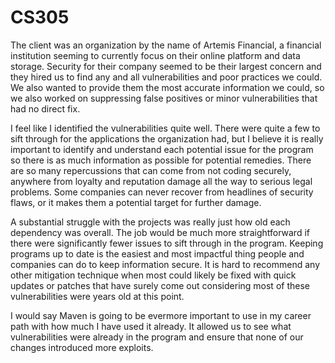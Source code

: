 # CS305
The client was an organization by the name of Artemis Financial, a financial institution seeming to currently focus on their online platform and data storage. Security for their company seemed to be their largest concern and they hired us to find any and all vulnerabilities and poor practices we could. We also wanted to provide them the most accurate information we could, so we also worked on suppressing false positives or minor vulnerabilities that had no direct fix.

I feel like I identified the vulnerabilities quite well. There were quite a few to sift through for the applications the organization had, but I believe it is really important to identify and understand each potential issue for the program so there is as much information as possible for potential remedies. There are so many repercussions that can come from not coding securely, anywhere from loyalty and reputation damage all the way to serious legal problems. Some companies can never recover from headlines of security flaws, or it makes them a potential target for further damage.

A substantial struggle with the projects was really just how old each dependency was overall. The job would be much more straightforward if there were significantly fewer issues to sift through in the program. Keeping programs up to date is the easiest and most impactful thing people and companies can do to keep information secure. It is hard to recommend any other mitigation technique when most could likely be fixed with quick updates or patches that have surely come out considering most of these vulnerabilities were years old at this point. 

I would say Maven is going to be evermore important to use in my career path with how much I have used it already. It allowed us to see what vulnerabilities were already in the program and ensure that none of our changes introduced more exploits. 
